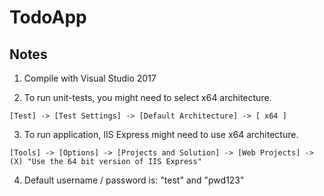 # TodoApp

## Notes
1. Compile with Visual Studio 2017

2. To run unit-tests, you might need to select x64 architecture.
```
[Test] -> [Test Settings] -> [Default Architecture] -> [ x64 ]
```

3. To run application, IIS Express might need to use x64 architecture.
```
[Tools] -> [Options] -> [Projects and Solution] -> [Web Projects] -> (X) "Use the 64 bit version of IIS Express"
```

4. Default username / password is: "test" and "pwd123"
